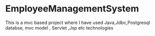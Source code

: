 # EmployeeManagementSystem
This is a mvc based project where I have used Java,Jdbc,Postgresql databse, mvc model , Servlet ,Jsp etc technologies
